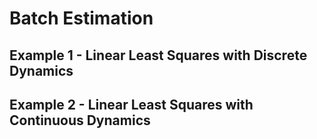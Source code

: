# Batch Estimation


## Example 1 - Linear Least Squares with Discrete Dynamics


## Example 2 - Linear Least Squares with Continuous Dynamics
